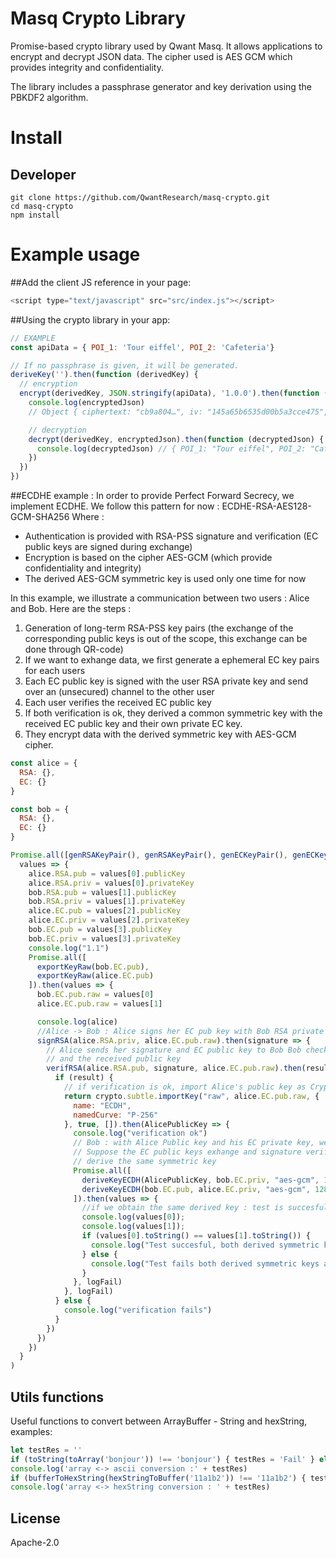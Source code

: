 # Masq Crypto Library

Promise-based crypto library used by Qwant Masq. It allows applications to encrypt and decrypt JSON data. The cipher used is AES GCM which provides integrity and confidentiality.

The library includes a passphrase generator and key derivation using the PBKDF2 algorithm. 

# Install

## Developer

```
git clone https://github.com/QwantResearch/masq-crypto.git
cd masq-crypto
npm install
```

# Example usage

##Add the client JS reference in your page:

```JavaScript
<script type="text/javascript" src="src/index.js"></script>
```

##Using the crypto library in your app:

```JavaScript
// EXAMPLE
const apiData = { POI_1: 'Tour eiffel', POI_2: 'Cafeteria'}

// If no passphrase is given, it will be generated.
deriveKey('').then(function (derivedKey) {
  // encryption
  encrypt(derivedKey, JSON.stringify(apiData), '1.0.0').then(function (encryptedJson) {
    console.log(encryptedJson)
    // Object { ciphertext: "cb9a804…", iv: "145a65b6535d00b5a3cce475", version: "1.0.0" }

    // decryption
    decrypt(derivedKey, encryptedJson).then(function (decryptedJson) {
      console.log(decryptedJson) // { POI_1: "Tour eiffel", POI_2: "Cafeteria"}
    })
  })
})
```
##ECDHE example :
In order to provide Perfect Forward Secrecy, we implement ECDHE.
We follow this pattern for now : ECDHE-RSA-AES128-GCM-SHA256
Where :
- Authentication is provided with RSA-PSS signature and verification (EC public keys are signed during exchange)
- Encryption is based on the cipher AES-GCM (which provide confidentiality and integrity)
- The derived AES-GCM symmetric key is used only one time for now

In this example, we illustrate a communication between two users : Alice and Bob. 
Here are the steps :
1) Generation of long-term RSA-PSS key pairs (the exchange of the corresponding public keys is out of the scope, this exchange can be done through QR-code)
2) If we want to exhange data, we first generate a ephemeral EC key pairs for each users
3) Each EC public key is signed with the user RSA private key and send over an (unsecured) channel to the other user
4) Each user verifies the received EC public key 
5) If both verification is ok, they derived a common symmetric key with the received EC public key and their own private EC key.
6) They encrypt data with the derived symmetric key with AES-GCM cipher.


```JavaScript
const alice = {
  RSA: {},
  EC: {}
}

const bob = {
  RSA: {},
  EC: {}
}

Promise.all([genRSAKeyPair(), genRSAKeyPair(), genECKeyPair(), genECKeyPair()]).then(
  values => {
    alice.RSA.pub = values[0].publicKey
    alice.RSA.priv = values[0].privateKey
    bob.RSA.pub = values[1].publicKey
    bob.RSA.priv = values[1].privateKey
    alice.EC.pub = values[2].publicKey
    alice.EC.priv = values[2].privateKey
    bob.EC.pub = values[3].publicKey
    bob.EC.priv = values[3].privateKey
    console.log("1.1")
    Promise.all([
      exportKeyRaw(bob.EC.pub),
      exportKeyRaw(alice.EC.pub)
    ]).then(values => {
      bob.EC.pub.raw = values[0]
      alice.EC.pub.raw = values[1]

      console.log(alice)
      //Alice -> Bob : Alice signs her EC pub key with Bob RSA private Key
      signRSA(alice.RSA.priv, alice.EC.pub.raw).then(signature => {
        // Alice sends her signature and EC public key to Bob Bob checks the signature
        // and the received public key
        verifRSA(alice.RSA.pub, signature, alice.EC.pub.raw).then(result => {
          if (result) {
            // if verification is ok, import Alice's public key as CryptoKey
            return crypto.subtle.importKey("raw", alice.EC.pub.raw, {
              name: "ECDH",
              namedCurve: "P-256"
            }, true, []).then(AlicePublicKey => {
              console.log("verification ok")
              // Bob : with Alice Public key and his EC private key, we derive a symmetric key
              // Suppose the EC public keys exhange and signature verification is ok Let's
              // derive the same symmetric key
              Promise.all([
                deriveKeyECDH(AlicePublicKey, bob.EC.priv, "aes-gcm", 128),
                deriveKeyECDH(bob.EC.pub, alice.EC.priv, "aes-gcm", 128)
              ]).then(values => {
                //if we obtain the same derived key : test is succesful
                console.log(values[0]);
                console.log(values[1]);
                if (values[0].toString() == values[1].toString()) {
                  console.log("Test succesful, both derived symmetric keys are equals")
                } else {
                  console.log("Test fails both derived symmetric keys are not equals")
                }
              }, logFail)
            }, logFail)
          } else {
            console.log("verification fails")
          }
        })
      })
    })
  }
)
```



## Utils functions 
Useful functions to convert between ArrayBuffer - String and hexString, examples:

```JavaScript
let testRes = ''
if (toString(toArray('bonjour')) !== 'bonjour') { testRes = 'Fail' } else { testRes = 'Success' }
console.log('array <-> ascii conversion :' + testRes)
if (bufferToHexString(hexStringToBuffer('11a1b2')) !== '11a1b2') { testRes = 'Fail' } else { testRes = 'Success' }
console.log('array <-> hexString conversion : ' + testRes)
```

## License

Apache-2.0
